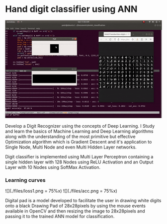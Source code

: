 # Hand digit classifier using ANN
<img src="./files/mnist.gif">
<p>Develop a Digit Recognizer using the concepts of Deep Learning. I Study and learn the basics of Machine Learning and Deep Learning algorithms along with the understanding of the most primitive but effective Optimization algorithm which is Gradient Descent and it's application to Single Node, Multi Node and even Multi Hidden Layer networks. </p>

<p>Digit classifier is implemented using Multi Layer Perceptron containing a single hidden layer with 128 Nodes using ReLU Activation and an Output Layer with 10 Nodes using SoftMax Activation.</p>

 ### Learning curves

![](./files/loss1.png = 75%x) ![](./files/acc.png = 75%x)

 <p>Digital pad is a model developed to facilitate the user in drawing white digits onto a black Drawing Pad of 28x28pixels by using the mouse events available in OpenCV and then resizing the image to 28x28pixels and passing it to the trained ANN model for classification.</p>
